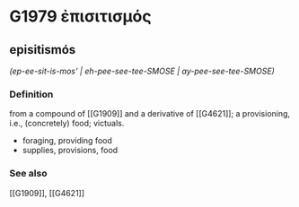 # G1979 ἐπισιτισμός

## episitismós

_(ep-ee-sit-is-mos' | eh-pee-see-tee-SMOSE | ay-pee-see-tee-SMOSE)_

### Definition

from a compound of [[G1909]] and a derivative of [[G4621]]; a provisioning, i.e., (concretely) food; victuals.

- foraging, providing food
- supplies, provisions, food

### See also

[[G1909]], [[G4621]]

